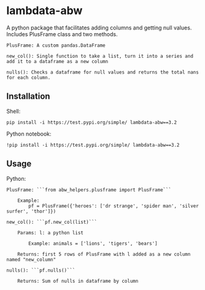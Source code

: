 # lambdata-abw

A python package that facilitates adding columns and getting null values. Includes PlusFrame class
and two methods.

    PlusFrame: A custom pandas.DataFrame

    new_col(): Single function to take a list, turn it into a series and add it to a dataframe as a new column

    nulls(): Checks a dataframe for null values and returns the total nans for each column.

## Installation

Shell:
```
pip install -i https://test.pypi.org/simple/ lambdata-abw==3.2
```


Python notebook:
```
!pip install -i https://test.pypi.org/simple/ lambdata-abw==3.2
```

## Usage

Python:

    PlusFrame: ```from abw_helpers.plusframe import PlusFrame```
        
        Example: 
            pf = PlusFrame({'heroes': ['dr strange', 'spider man', 'silver surfer', 'thor']})

    new_col(): ```pf.new_col(list)```

        Params: l: a python list

            Example: animals = ['lions', 'tigers', 'bears']
        
        Returns: first 5 rows of PlusFrame with l added as a new column named "new_column"

    nulls(): ```pf.nulls()```

        Returns: Sum of nulls in dataframe by column
